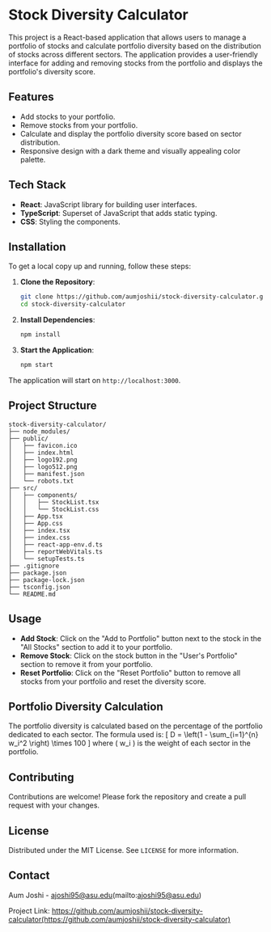 
# Stock Diversity Calculator

This project is a React-based application that allows users to manage a portfolio of stocks and calculate portfolio diversity based on the distribution of stocks across different sectors. The application provides a user-friendly interface for adding and removing stocks from the portfolio and displays the portfolio's diversity score.

## Features

- Add stocks to your portfolio.
- Remove stocks from your portfolio.
- Calculate and display the portfolio diversity score based on sector distribution.
- Responsive design with a dark theme and visually appealing color palette.

## Tech Stack

- **React**: JavaScript library for building user interfaces.
- **TypeScript**: Superset of JavaScript that adds static typing.
- **CSS**: Styling the components.

## Installation

To get a local copy up and running, follow these steps:

1. **Clone the Repository**:
   ```sh
   git clone https://github.com/aumjoshii/stock-diversity-calculator.git
   cd stock-diversity-calculator
   ```

2. **Install Dependencies**:
   ```sh
   npm install
   ```

3. **Start the Application**:
   ```sh
   npm start
   ```

The application will start on `http://localhost:3000`.

## Project Structure

```
stock-diversity-calculator/
├── node_modules/
├── public/
│   ├── favicon.ico
│   ├── index.html
│   ├── logo192.png
│   ├── logo512.png
│   ├── manifest.json
│   └── robots.txt
├── src/
│   ├── components/
│   │   ├── StockList.tsx
│   │   └── StockList.css
│   ├── App.tsx
│   ├── App.css
│   ├── index.tsx
│   ├── index.css
│   ├── react-app-env.d.ts
│   ├── reportWebVitals.ts
│   └── setupTests.ts
├── .gitignore
├── package.json
├── package-lock.json
├── tsconfig.json
└── README.md
```

## Usage

- **Add Stock**: Click on the "Add to Portfolio" button next to the stock in the "All Stocks" section to add it to your portfolio.
- **Remove Stock**: Click on the stock button in the "User's Portfolio" section to remove it from your portfolio.
- **Reset Portfolio**: Click on the "Reset Portfolio" button to remove all stocks from your portfolio and reset the diversity score.

## Portfolio Diversity Calculation

The portfolio diversity is calculated based on the percentage of the portfolio dedicated to each sector. The formula used is:
\[ D = \left(1 - \sum_{i=1}^{n} w_i^2 \right) \times 100 \]
where \( w_i \) is the weight of each sector in the portfolio.

## Contributing

Contributions are welcome! Please fork the repository and create a pull request with your changes.

## License

Distributed under the MIT License. See `LICENSE` for more information.

## Contact

Aum Joshi - ajoshi95@asu.edu(mailto:ajoshi95@asu.edu)

Project Link: https://github.com/aumjoshii/stock-diversity-calculator(https://github.com/aumjoshii/stock-diversity-calculator)

